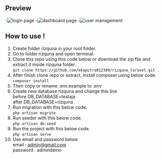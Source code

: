 ## Preview
-![login page](https://github.com/ekaputra012309/rizquna_laravel/assets/88359335/63308692-c5f7-4705-b4b4-06c0e6749b52)
-![dashboard page](https://github.com/ekaputra012309/rizquna_laravel/assets/88359335/39762596-1f23-4db1-a5cf-0f2b6d6ed6ab)
-![user management](https://github.com/ekaputra012309/rizquna_laravel/assets/88359335/b445b891-54f5-4861-8044-1561cbd4732e)

## How to use !
1. Create folder rizquna in your root folder.
2. Go to folder rizquna and open terminal.
3. Clone this repo using this code below or download the zip file and extract it inside rizquna folder.     
   ```git clone https://github.com/ekaputra012309/rizquna_laravel.git .```     
5. After finish clone repo or extract, install composer using below code.     
   ```composer install```     
7. Then copy or rename .env.example to .env  
8. Create new database rizquna and change this line  
before DB_DATABASE=testaja  
after DB_DATABASE=rizquna  
10. Run migration with this below code.      
    ```php artisan migrate```       
12. Run seeder with this below code.      
    ```php artisan db:seed```      
14. Run the project with this below code.      
    ```php artisan serve```      
16. Use email and password below  
    email     : admin@gmail.com  
    password  : admindemo
